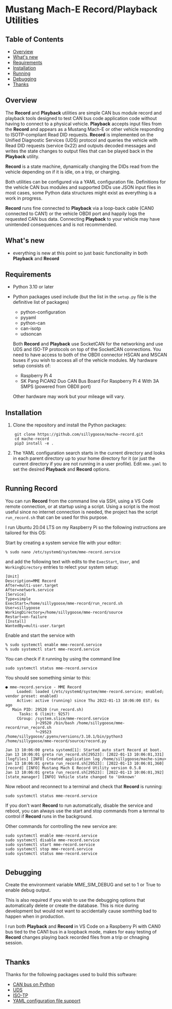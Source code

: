# **Mustang Mach-E Record/Playback Utilities**

## Table of Contents

- [Overview](#overview)
- [What's new](#whats-new)
- [Requirements](#requirements)
- [Installation](#installation)
- [Running](#running)
- [Debugging](#debugging)
- [Thanks](#thanks)

<a id='overview'></a>

## Overview
The **Record** and **Playback** utilities are simple CAN bus module record and playback tools designed to test CAN bus code application code without having to connect to a physical vehicle.  **Playback** accepts input files from the **Record** and appears as a Mustang Mach-E or other vehicle responding to ISOTP-compliant Read DID requests.  **Record** is implemented on the Unified Diagnostic Services (UDS) protocol and queries the vehicle with Read DID requests (service 0x22) and outputs decoded messages and writes the state changes to output files that can be played back in the **Playback** utility.

**Record** is a state machine, dynamically changing the DIDs read from the vehicle depending on if it is idle, on a trip, or charging.

Both utilities can be configured via a YAML configuration file.  Definitions for the vehicle CAN bus modules and supported DIDs use JSON input files in most cases, some Python data structures might exist as everything is a work in progress.

**Record** runs fine connected to **Playback** via a loop-back cable (CAN0 connected to CAN1) or the vehicle OBDII port and happily logs the requested CAN bus data.  Connecting **Playback** to your vehicle may have unintended consequences and is not recommended.


<a id='whats-new'></a>
## What's new
- everything is new at this point so just basic functionality in both **Playback** and **Record**

<a id='requirements'></a>
## Requirements

- Python 3.10 or later
- Python packages used include (but the list in the `setup.py` file is the definitive list of packages)

  - python-configuration
  - pyyaml
  - python-can
  - can-isotp
  - udsoncan

  Both **Record** and **Playback** use SocketCAN for the networking and use UDS and ISO-TP protocols on top of the SocketCAN connections.  You need to have access to both of the OBDII connector HSCAN and MSCAN buses if you wish to access all of the vehicle modules.  My hardware setup consists of:
  - Raspberry Pi 4
  - SK Pang PiCAN2 Duo CAN Bus Board For Raspberry Pi 4 With 3A SMPS (powered from OBDII port)

  Other hardware may work but your mileage will vary.


<a id='installation'></a>
## Installation
1.  Clone the repository and install the Python packages:

```
    git clone https://github.com/sillygoose/mache-record.git
    cd mache-record
    pip3 install -e .
```

2.  The YAML configuration search starts in the current directory and looks in each parent directory up to your home directory for it (or just the current directory if you are not running in a user profile).  Edit `mme.yaml` to set the desired **Playback** and **Record** options.

#
<a id='running'></a>
## Running **Record**
You can run **Record** from the command line via SSH, using a VS Code remote connection, or at startup using a script.  Using a script is the most useful since no internet connection is needed, the project has the script `run_record.sh` that can be used for this purpose.

I run Ubuntu 20.04 LTS on my Raspberry Pi so the following instructions are tailored for this OS:

Start by creating a system service file with your editor:

```
% sudo nano /etc/systemd/system/mme-record.service
```
and add the following text with edits to the `ExecStart`, `User`, and `WorkingDirectory` entries to relect your system setup:
```
[Unit]
Description=MME Record
After=multi-user.target
After=network.service
[Service]
Type=simple
ExecStart=/home/sillygoose/mme-record/run_record.sh
User=sillygoose
WorkingDirectory=/home/sillygoose/mme-record/source
Restart=on-failure
[Install]
WantedBy=multi-user.target
```
Enable and start the service with
```
% sudo systemctl enable mme-record.service
% sudo systemctl start mme-record.service
```
You can check if it running by using the command line
```
sudo systemctl status mme-record.service
```
You should see something simiar to this:
```
● mme-record.service - MME Record
     Loaded: loaded (/etc/systemd/system/mme-record.service; enabled; vendor preset: enabled)
     Active: active (running) since Thu 2022-01-13 10:06:00 EST; 6s ago
   Main PID: 29520 (run_record.sh)
      Tasks: 6 (limit: 9257)
     CGroup: /system.slice/mme-record.service
             ├─29520 /bin/bash /home/sillygoose/mme-record/run_record.sh
             └─29523 /home/sillygoose/.pyenv/versions/3.10.1/bin/python3 /home/sillygoose/mme-record/source/record.py

Jan 13 10:06:00 greta systemd[1]: Started auto start Record at boot.
Jan 13 10:06:01 greta run_record.sh[29523]: [2022-01-13 10:06:01,331] [logfiles] [INFO] Created application log /home/sillygoose/mache-simu>
Jan 13 10:06:01 greta run_record.sh[29523]: [2022-01-13 10:06:01,360] [record] [INFO] Mustang Mach E Record Utility version 0.5.8
Jan 13 10:06:01 greta run_record.sh[29523]: [2022-01-13 10:06:01,392] [state_manager] [INFO] Vehicle state changed to 'Unknown'
```
Now reboot and reconnect to a terminal and check that **Record** is running:
```
sudo systemctl status mme-record.service
```
If you don't want **Record** to run automatically, disable the service and reboot, you can always use the start and stop commands from a termnal to control if **Record** runs in the background.

Other commands for controlling the new service are:
```
sudo systemctl enable mme-record.service
sudo systemctl disable mme-record.service
sudo systemctl start mme-record.service
sudo systemctl stop mme-record.service
sudo systemctl status mme-record.service
```

#
<a id='debugging'></a>
## Debugging
Create the environment variable MME_SIM_DEBUG and set to 1 or True to enable debug output.

This is also required if you wish to use the debugging options that automatically delete or create the database. This is nice during development but would not want to accidentally cause somthing bad to happen when in production.

I run both **Playback** and **Record** in VS Code on a Raspberry Pi with CAN0 bus tied to the CAN1 bus in a loopback mode, makes for easy testing of **Record** changes playing back recorded files from a trip or chnaging session.

#
<a id='thanks'></a>
## Thanks

Thanks for the following packages used to build this software:

- [CAN bus on Python](https://github.com/hardbyte/python-can)
- [UDS](https://github.com/pylessard/python-udsoncan)
- [ISO-TP](https://github.com/pylessard/python-can-isotp)
- [YAML configuration file support](https://python-configuration.readthedocs.io)
